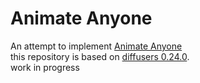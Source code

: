 # Animate Anyone
An attempt to implement [Animate Anyone](https://arxiv.org/abs/2311.17117) \
this repository is based on [diffusers 0.24.0](https://github.com/huggingface/diffusers/tree/v0.24.0). \
work in progress
